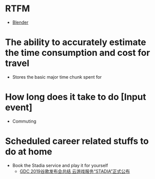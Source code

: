 # RTFM
- [Blender](https://www.blender.org/get-involved/)

# The ability to accurately estimate the time consumption and cost for travel
- Stores the basic major time chunk spent for

# How long does it take to do \[Input event\]
- Commuting


# Scheduled career related stuffs to do at home
- Book the Stadia service and play it for yourself
  - [GDC 2019谷歌发布会总结 云游戏服务“STADIA”正式公布](http://www.a9vg.com/news/201903/1934124515.html)